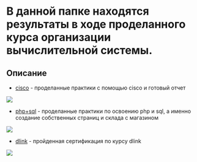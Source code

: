 <h1> В данной папке находятся результаты в ходе проделанного курса организации вычислительной системы. </h1>

<h2> Описание </h2>

+ [cisco](https://github.com/shycoldii/financial_university/tree/master/fundamentals%20of%20computing%20systems/cisco) - проделанные практики с помощью cisco и готовый отчет 
<img src= "https://sun9-63.userapi.com/FLR1OddnJCufCoDh2gHbH10ovTw-yuEvqsqrRg/z_-SPQFYbbw.jpg" >


+ [php+sql](https://github.com/shycoldii/financial_university/tree/master/fundamentals%20of%20computing%20systems/php) - проделанные практики по освоению php и sql, а именно создание собственных страниц и склада с магазином
<img src = "https://sun9-55.userapi.com/HiqxU5vVAS0-lbG-BrnYJPrJSQxxrfTGOAyLIw/Xeil6VEFBIM.jpg">


+ [dlink](https://github.com/shycoldii/financial_university/blob/master/fundamentals%20of%20computing%20systems/dlink_certificate.pdf) - пройденная сертификация по курсу dlink
<img src = "https://sun9-19.userapi.com/Wu9jgXfcERGw_BI_b77he33RAfLycFwLPXJR6w/PoVaMiIkblk.jpg">
